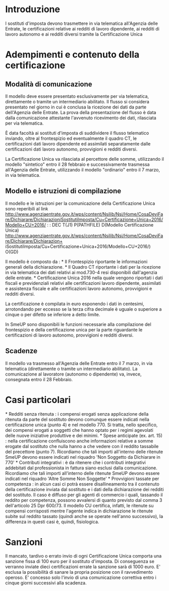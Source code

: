 # Introduzione
I sostituti d'imposta devono trasmettere in via telematica all'Agenzia delle Entrate, le certificazioni relative ai redditi di lavoro dipendente, ai redditi di lavoro autonomo e ai redditi diversi tramite la Certificazione Unica

# Adempimenti e contenuto della certificazione

## Modalità di comunicazione

Il modello deve essere presentato esclusivamente per via telematica, direttamente o tramite un intermediario abilitato. Il flusso si considera presentato nel giorno in cui è conclusa la ricezione dei dati da parte dell'Agenzia delle Entrate. La prova della presentazione del flusso è data dalla comunicazione attestante l'avvenuto ricevimento dei dati, rilasciata per via telematica.

È data facoltà ai sostituti d'imposta di suddividere il flusso telematico inviando, oltre al frontespizio ed eventualmente il quadro CT, le certificazioni dati lavoro dipendente ed assimilati separatamente dalle certificazioni dati lavoro autonomo, provvigioni e redditi diversi.

La Certificazione Unica va rilasciata al percettore delle somme, utilizzando il modello "sintetico" entro il 28 febbraio e successivamente trasmessa all'Agenzia delle Entrate, utilizzando il modello "ordinario" entro il 7 marzo, in via telematica.

## Modello e istruzioni di compilazione

Il modello e le istruzioni per la comunicazione della Certificazione Unica sono reperibili al link http://www.agenziaentrate.gov.it/wps/content/Nsilib/Nsi/Home/CosaDeviFare/Dichiarare/DichiarazioniSostitutiImposta/Cu+Certificazione+Unica+2016/Modello+CU+2016/
 :  : DEC T(J1) P(PATHFILE) D(Modello Certificazione Unica) [http://www.agenziaentrate.gov.it/wps/content/Nsilib/Nsi/Home/CosaDeviFare/Dichiarare/Dichiarazion+
](http://www.agenziaentrate.gov.it/wps/content/Nsilib/Nsi/Home/CosaDeviFare/Dichiarare/Dichiarazion+
)
iSostitutiImposta/Cu+Certificazione+Unica+2016/Modello+CU+2016/) O(GD)

Il modello è composto da : 
 \* Il Frontespizio riportante le informazioni generali della dichiarazione.
 \* Il Quadro CT riportante i dati per la ricezione in via telematica dei dati relativi ai mod.730-4 resi disponibili dall'agenzia delle entrate.
 \* Certificazione Unica 2016 nella quale vengono riportati i dati fiscali e previdenziali relativi alle certificazioni lavoro dipendente, assimilati e assistenza fiscale e alle certificazioni lavoro autonomo, provvigioni e redditi diversi.

La certificazione è compilata in euro esponendo i dati in centesimi, arrotondando per eccesso se la terza cifra decimale è uguale o superiore a cinque o per difetto se inferiore a detto limite.

In SmeUP sono disponibili le funzioni necessarie alla compilazione del frontespizio e della certificazione unica per la parte riguardante le certificazioni di lavoro autonomo, provvigioni e redditi diversi.

## Scadenze
Il modello va trasmesso all'Agenzia delle Entrate entro il 7 marzo, in via telematica (direttamente o tramite un intermediario abilitato). La comunicazione al lavoratore (autonomo o dipendente) va, invece, consegnata entro il 28 Febbraio.

# Casi particolari

 \* Redditi senza ritenuta :  i compensi erogati senza applicazione della ritenuta da parte del sostituto devono comunque essere indicati nella certificazione unica (punto 4) e nel modello 770. Si tratta, nello specifico, dei compensi erogati a soggetti che hanno optato per i regimi agevolati delle nuove iniziative produttive e dei minimi.
 \* Spese anticipate (ex. art. 15) :  nella certificazione confluiscono anche informazioni relative a somme erogate dal sostituto che nulla hanno a che vedere con il reddito tassabile del precettore (punto 7). Ricordiamo che tali importi all'interno delle ritenute SmeUP devono essere indicati nel riquadro 'Non Soggetto da Dichiarare in 770'
 \* Contributi integrativi :  è da ritenere che i contributi integrativi addebitati dal professionista in fattura siano esclusi dalla comunicazione. Ricordiamo che tali importi all'interno delle ritenute SmeUP devono essere indicati nel riquadro 'Altre Somme Non Soggette'
 \* Provvigioni tassate per competenza :  in alcun casi ci potrà essere disallineamento tra il contenuto della certificazione inviata dal sostituto e i dati della dichiarazione dei redditi del sostituto. Il caso è diffuso per gli agenti di commercio i quali, tassando il reddito per competenza, possono avvalersi di quanto previsto dal comma 3 dell'articolo 25 Dpr 600/73. Il modello CU certifica, infatti, le ritenute su compensi corrisposti mentre l'agente indica in dichiarazione le ritenute subite sul reddito tassato (quindi anche se operate nell'anno successivo), la differenza in questi casi è, quindi, fisiologica.

# Sanzioni
Il mancato, tardivo o errato invio di ogni Certificazione Unica comporta una sanzione fissa di 100 euro per il sostituto d'imposta. Di conseguenza se verranno inviate dieci certificazioni errate la sanzione sarà di 1000 euro.
E' esclusa la possibilità di sanare la propria posizione con il ravvedimento operoso. E' concesso solo l'invio di una comunicazione correttiva entro i cinque giorni successivi alla scadenza.
